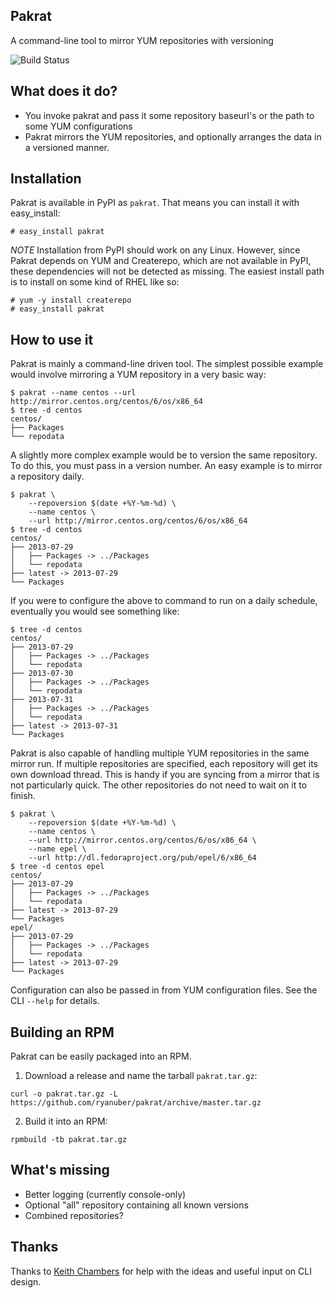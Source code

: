 Pakrat
-------

A command-line tool to mirror YUM repositories with versioning

![Build Status](https://travis-ci.org/ryanuber/pakrat.png "")

What does it do?
----------------

* You invoke pakrat and pass it some repository baseurl's or the path
  to some YUM configurations
* Pakrat mirrors the YUM repositories, and optionally arranges the
  data in a versioned manner.

Installation
------------

Pakrat is available in PyPI as `pakrat`. That means you can install it with
easy_install:

```
# easy_install pakrat
```

*NOTE*
Installation from PyPI should work on any Linux. However, since Pakrat depends
on YUM and Createrepo, which are not available in PyPI, these dependencies will
not be detected as missing. The easiest install path is to install on some kind
of RHEL like so:

```
# yum -y install createrepo
# easy_install pakrat
```

How to use it
-------------

Pakrat is mainly a command-line driven tool. The simplest possible example
would involve mirroring a YUM repository in a very basic way:

```
$ pakrat --name centos --url http://mirror.centos.org/centos/6/os/x86_64
$ tree -d centos
centos/
├── Packages
└── repodata
```

A slightly more complex example would be to version the same repository. To
do this, you must pass in a version number. An easy example is to mirror a
repository daily.
```
$ pakrat \
    --repoversion $(date +%Y-%m-%d) \
    --name centos \
    --url http://mirror.centos.org/centos/6/os/x86_64
$ tree -d centos
centos/
├── 2013-07-29
│   ├── Packages -> ../Packages
│   └── repodata
├── latest -> 2013-07-29
└── Packages
```

If you were to configure the above to command to run on a daily schedule,
eventually you would see something like:
```
$ tree -d centos
centos/
├── 2013-07-29
│   ├── Packages -> ../Packages
│   └── repodata
├── 2013-07-30
│   ├── Packages -> ../Packages
│   └── repodata
├── 2013-07-31
│   ├── Packages -> ../Packages
│   └── repodata
├── latest -> 2013-07-31
└── Packages
```

Pakrat is also capable of handling multiple YUM repositories in the same mirror
run. If multiple repositories are specified, each repository will get its own
download thread. This is handy if you are syncing from a mirror that is not
particularly quick. The other repositories do not need to wait on it to finish.
```
$ pakrat \
    --repoversion $(date +%Y-%m-%d) \
    --name centos \
    --url http://mirror.centos.org/centos/6/os/x86_64 \
    --name epel \
    --url http://dl.fedoraproject.org/pub/epel/6/x86_64
$ tree -d centos epel
centos/
├── 2013-07-29
│   ├── Packages -> ../Packages
│   └── repodata
├── latest -> 2013-07-29
└── Packages
epel/
├── 2013-07-29
│   ├── Packages -> ../Packages
│   └── repodata
├── latest -> 2013-07-29
└── Packages
```

Configuration can also be passed in from YUM configuration files. See the CLI
`--help` for details.

Building an RPM
---------------

Pakrat can be easily packaged into an RPM.

1. Download a release and name the tarball `pakrat.tar.gz`:
```
curl -o pakrat.tar.gz -L https://github.com/ryanuber/pakrat/archive/master.tar.gz
```

2. Build it into an RPM:
```
rpmbuild -tb pakrat.tar.gz
```

What's missing
--------------

* Better logging (currently console-only)
* Optional "all" repository containing all known versions
* Combined repositories?

Thanks
------

Thanks to [Keith Chambers](https://github.com/keithchambers) for help with the ideas
and useful input on CLI design.
